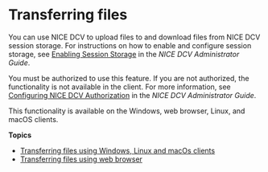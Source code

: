 # Transferring files<a name="using-transfer"></a>

You can use NICE DCV to upload files to and download files from NICE DCV session storage\. For instructions on how to enable and configure session storage, see [Enabling Session Storage](https://docs.aws.amazon.com/dcv/latest/adminguide/manage-storage.html) in the *NICE DCV Administrator Guide*\.

You must be authorized to use this feature\. If you are not authorized, the functionality is not available in the client\. For more information, see [Configuring NICE DCV Authorization](https://docs.aws.amazon.com/dcv/latest/adminguide/security-authorization.html) in the *NICE DCV Administrator Guide*\.

This functionality is available on the Windows, web browser, Linux, and macOS clients\. 

**Topics**
+ [Transferring files using Windows, Linux and macOs clients](using-transfer-native.md)
+ [Transferring files using web browser](using-transfer-web.md)